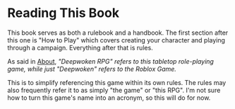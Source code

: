# Reading This Book

This book serves as both a rulebook and a handbook. The first section after this one is "How to Play" which covers creating your character and playing through a campaign. Everything after that is rules.

As said in [About](./about.md), *"Deepwoken RPG" refers to this tabletop role-playing game, while just "Deepwoken" refers to the Roblox Game.*

This is to simplify referencing this game within its own rules. The rules may also frequently refer it to as simply "the game" or "this RPG". I'm not sure how to turn this game's name into an acronym, so this will do for now.